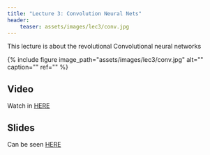 ```yaml
---
title: "Lecture 3: Convolution Neural Nets"
header:
    teaser: assets/images/lec3/conv.jpg
---
```


This lecture is about the revolutional Convolutional neural networks

{% include figure
image_path="assets/images/lec3/conv.jpg"
alt="" caption="" ref=""
%}


## Video
Watch in [HERE](https://panoptotech.cloud.panopto.eu/Panopto/Pages/Viewer.aspx?id=87c6b475-0313-4d10-806f-b11000d2eca4)


## Slides

Can be seen [HERE](https://www.dropbox.com/scl/fi/cirv3bujemh43gdxhns0e/236781_lec03_cnn_architectures.pptx?rlkey=hwbcdf5pcz46f9g7hebrwt2qd&st=46f428cy&dl=0)


